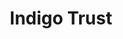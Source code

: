 ---
title: Indigo Trust
website: https://indigotrust.org.uk/
logo: indigo.png
year: 2014 - 2016
amount: £80,000<br>(~R1,320,000)
details: <a href="">MPR</a>, <a href="">Open By-laws</a>
---